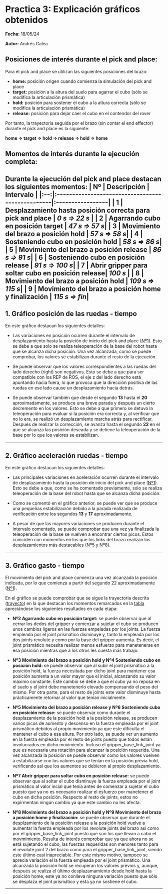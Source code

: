 # Practica 3: Explicación gráficos obtenidos

**Fecha:** 18/05/24

**Autor:** Andrés Galea

## Posiciones de interés durante el pick and place:
Para el pick and place se utilizan las siguientes posiciones del brazo:
- **home:** posición origen cuando comienza la simulación del pick and place
- **target:** posición a la altura del suelo para agarrar el cubo (sólo se modifica la articulación prismática)
- **hold:** posición para sostener el cubo a la altura correcta (sólo se modifica la articulación prismática)
- **release:** posición para dejar caer el cubo en el contendor del rover

Por tanto, la trayectoria seguida por el brazo (sin contar el end effector) durante el pick and place es la siguiente:
<a id="trajectory"></a>

**home &rArr; target &rArr; hold &rArr; release &rArr; hold &rArr; home**

## Momentos de interés durante la ejecución completa:
Durante la ejecución del pick and place destacan los siguientes momentos:
<a id="table"></a>
| Nº | Descripción                                      | Intervalo        |
|:--:|:-------------------------------------------------|:-----------------|
| 1  | Desplazamiento hasta posición correcta para pick and place | ***0 s &rArr; 22 s*** |
| 2  | Agarrando cubo en posición target                | ***47 s &rArr; 57 s***|
| 3  | Movimiento del brazo a posición hold             | ***57 s &rArr; 58 s***|
| 4  | Sosteniendo cubo en posición hold                | ***58 s &rArr; 86 s***|
| 5  | Movimiento del brazo a posición release          | ***86 s &rArr; 91 s***|
| 6  | Sosteniendo cubo en posición release             | ***91 s &rArr; 100 s***|
| 7  | Abrir gripper para soltar cubo en posición release| ***100 s***      |
| 8  | Movimiento del brazo a posición hold             | ***109 s &rArr; 115 s***|
| 9  | Movimiento del brazo a posición home y finalización             | ***115 s &rArr; fin***|
---

## 1. Gráfico posición de las ruedas - tiempo
En este gráfico destacan los siguientes detalles:
- Las variaciones en posición ocurren durante el intervalo de desplazamiento hasta la posición de inicio del pick and place ([Nº1](#table)). Esto se debe a que solo se realiza teleoperación de la base del robot hasta que se alcanza dicha posición. Una vez alcanzada, como se puede comprobar, los valores se estabilizan durante el resto de la ejecución.

- Se puede observar que los valores correspondientes a las ruedas del lado derecho (right) son negativos. Esto se debe a que para ser compatible con los REP de ROS, el eje z del lado derecho está apuntando hacia fuera, lo que provoca que la dirección positiva de las ruedas en ese lado cause un desplazamiento hacia detrás.

- Se puede observar también que desde el segundo **13** hasta el **20** aproximadamente, se produce una breve parada y después un cierto decremento en los valores. Esto se debe a que primero se detuvo la teleoperación para evaluar si la posición era correcta y, al verificar que no lo era, se realizó un desplazamiento marcha atrás para rectificar. Después de realizar la corrección, se avanza hasta el segundo **22** en el que se alcanza las posición deseada y se detiene la teleoperación de la base por lo que los valores se estabilizan.

---

## 2. Gráfico aceleración ruedas - tiempo 
En este gráfico destacan los siguientes detalles:
- Las principales variaciones en aceleración ocurren durante el intervalo de desplazamiento hasta la posición de inicio del pick and place ([Nº1](#table)). Esto se debe a que, como se ha comentado previamente, solo se realiza teleoperación de la base del robot hasta que se alcanza dicha posición.

- Como se comentó en el gráfico anterior, se puede ver que se produce una pequeñas estabilización debido a la parada realizada de verificación entre los segundos **13** y **17** aproximadamente.

- A pesar de que las mayores variaciones se producen durante el intervalo comentado, se puede comprobar que una vez ya finalizada la teleoperación de la base se vuelven a encontrar ciertos picos. Estos coinciden con momentos en los que los links del brazo realizan los desplazamientos más destacables ([Nº5 y Nº8](#table)).

---

## 3. Gráfico gasto - tiempo
El movimiento del pick and place comienza una vez alcanzada la posición indicada, por lo que comienza a partir del segundo 22 aproximadamente ([Nº1](#table)).

En el gráfico se puede comprobar que se sigue la trayectoria descrita ([trayecto](#trajectory)) en la que destacan los momentos remarcados en la [tabla](#table) apreciándose los siguientes resultados en cada etapa:
- **Nº2 Agarrando cubo en posición target:** se puede observar que al cerrar los dedos del gripper y comenzar a sujetar el cubo se producen unos cambios ligeros en las fuerzas empeladas por los joints. La fuerza empleada por el joint prismático disminuye y, tanto la empleada por los dos joints revolute y como por la base del gripper aumenta. Es decir, el joint prismático necesita realizar menos esfuerzo para manetenerse en esa posición mientras que a los otros les cuesta más trabajo.

- **Nº3 Movimiento del brazo a posición hold y Nº4 Sosteniendo cubo en posición hold:** se puede observar que al subir el joint prismático a la posición hold, la fuerza necesitada por dicho joint para mantener esa posición aumenta a un valor mayor que el inicial, alcanzando su valor máximo constante. Este cambio se debe a que el cubo ya no reposa en el suelo y el joint debe manetenerlo elevado compensando el peso del mismo. Por otra parte, para el resto de joints este valor disminuye hasta prácticamente retornar al valor que tenían inicialmente.

- **Nº5 Movimiento del brazo a posición release y Nº6 Sosteniendo cubo en posición release:** se puede observar como durante el desplazamiento de la posición hold a la posición release, se producen varios picos de aumento y descenso en la fuerza empleada por el joint prismático debidos al propio movimiento ya que este dificulta el mantener el cubo a esa altura. Por otro lado, se puede ver un aumento en la fuerza empleada por el resto de joints puesto que todos están involucrados en dicho movimiento. Incluso el gripper_base_link_joint ya que es necesaria una rotación para alcanzar la posición requerida. Una vez alcanzada la posición se puede observar como los valores vuelven a estabilizarse con los valores que se tenían en la posición previa hold, verificando así que los aumentos se debieron al propio desplazamiento.

- **Nº7 Abrir gripper para soltar cubo en posición release:** se puede observar que al soltar el cubo disminuye la fuerza empleada por el joint prismático al valor incial que tenía antes de comenzar a sujetar el cubo puesto que ya no es necesario realizar el esfuerzo por manetener el cubo en dicha posición. Respecto al resto de joints, estos no expirmentan ningún cambio ya que este cambio no les afecta.

- **Nº8 Movimiento del brazo a posición hold y Nº9 Movimiento del brazo a posición home y finalización:** se puede observar que durante el desplzamiento de la posición release a la posición hold vuelve a aumentar la fuerza empleada por los revolute joints del brazo así como por el gripper_base_link_joint puesto que son los que llevan a cabo el movmimiento. Resulta de interés comprobar que ya que ahora no se está sujetando el cubo, las fuerzas requeridas son menores tanto para el revolute joint 2 del brazo como para el gripper_base_link_joint, siendo este último casi inapreciable. Por este mismo motivo, tampoco se aprecia variación el la fuerza empleada por el joint prismático. Una alcanzada la posición hold se recuperan los valores previos y, aunque, después se realiza el último desplazamamiento desde hold hasta la posición home, este ya no conlleva ninguna variación puesto que sólo se desplaza el joint prismático y esta ya no sostiene el cubo.
---
